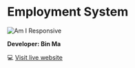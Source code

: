# Employment System

![Am I Responsive](docs/am-i-responsive.PNG)

**Developer: Bin Ma**

💻 [Visit live website](https://employment-system.herokuapp.com/)


